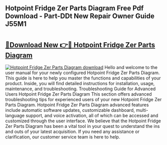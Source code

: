 ## Hotpoint Fridge Zer Parts Diagram Free Pdf Download - Part-DDt New Repair Owner Guide J55M1

# <h2><a href="http://dfor51.blite.top/?on=Hotpoint+Fridge+Zer+Parts+Diagram">🔗Download New 👉🔴 Hotpoint Fridge Zer Parts Diagram</a></h2>

[![Hotpoint Fridge Zer Parts Diagram download](https://i.imgur.com/lujVjoI.png)](http://dfor51.blite.top/?on=Hotpoint+Fridge+Zer+Parts+Diagram)
Hello and welcome to the user manual for your newly configured Hotpoint Fridge Zer Parts Diagram. This guide is here to help you master the functions and capabilities of your product. Inside, you will find detailed instructions for installation, usage, maintenance, and troubleshooting. Troubleshooting Guide for Advanced Users Hotpoint Fridge Zer Parts Diagram This section offers advanced troubleshooting tips for experienced users of your new Hotpoint Fridge Zer Parts Diagram. Hotpoint Fridge Zer Parts Diagram advanced features include automatic software updates, customizable dashboard, multi-language support, and voice activation, all of which can be accessed and customized through the user interface. We believe that the Hotpoint Fridge Zer Parts Diagram has been a vital tool in your quest to understand the ins and outs of your latest acquisition. If you need any assistance or clarification, our customer service team is here to help.

